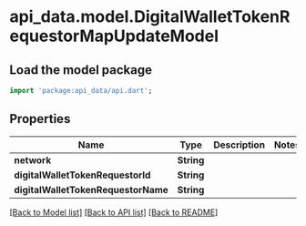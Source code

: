 # api_data.model.DigitalWalletTokenRequestorMapUpdateModel

## Load the model package
```dart
import 'package:api_data/api.dart';
```

## Properties
Name | Type | Description | Notes
------------ | ------------- | ------------- | -------------
**network** | **String** |  | 
**digitalWalletTokenRequestorId** | **String** |  | 
**digitalWalletTokenRequestorName** | **String** |  | 

[[Back to Model list]](../README.md#documentation-for-models) [[Back to API list]](../README.md#documentation-for-api-endpoints) [[Back to README]](../README.md)


